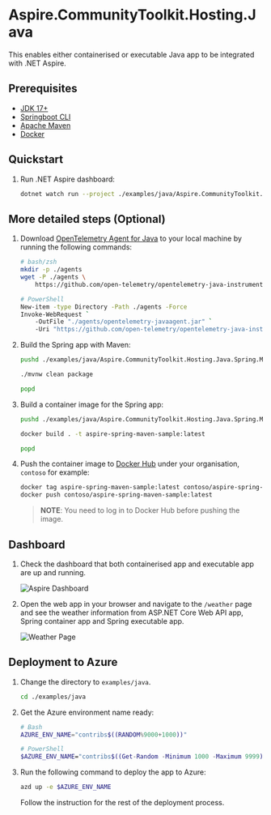 # Aspire.CommunityToolkit.Hosting.Java

This enables either containerised or executable Java app to be integrated with .NET Aspire.

## Prerequisites

-   [JDK 17+](https://learn.microsoft.com/java/openjdk/download)
-   [Springboot CLI](https://docs.spring.io/spring-boot/installing.html#getting-started.installing.cli)
-   [Apache Maven](https://maven.apache.org)
-   [Docker](https://docs.docker.com/get-docker/)

## Quickstart

1. Run .NET Aspire dashboard:

    ```bash
    dotnet watch run --project ./examples/java/Aspire.CommunityToolkit.Hosting.Java.AppHost
    ```

## More detailed steps (Optional)

1. Download [OpenTelemetry Agent for Java](https://opentelemetry.io/docs/zero-code/java/agent/) to your local machine by running the following commands:

    ```bash
    # bash/zsh
    mkdir -p ./agents
    wget -P ./agents \
        https://github.com/open-telemetry/opentelemetry-java-instrumentation/releases/latest/download/opentelemetry-javaagent.jar

    # PowerShell
    New-item -type Directory -Path ./agents -Force
    Invoke-WebRequest `
        -OutFile "./agents/opentelemetry-javaagent.jar" `
        -Uri "https://github.com/open-telemetry/opentelemetry-java-instrumentation/releases/latest/download/opentelemetry-javaagent.jar"
    ```

1. Build the Spring app with Maven:

    ```bash
    pushd ./examples/java/Aspire.CommunityToolkit.Hosting.Java.Spring.Maven

    ./mvnw clean package

    popd
    ```

1. Build a container image for the Spring app:

    ```bash
    pushd ./examples/java/Aspire.CommunityToolkit.Hosting.Java.Spring.Maven

    docker build . -t aspire-spring-maven-sample:latest

    popd
    ```

1. Push the container image to [Docker Hub](https://hub.docker.com) under your organisation, `contoso` for example:

    ```bash
    docker tag aspire-spring-maven-sample:latest contoso/aspire-spring-maven-sample:latest
    docker push contoso/aspire-spring-maven-sample:latest
    ```

    > **NOTE**: You need to log in to Docker Hub before pushing the image.

## Dashboard

1. Check the dashboard that both containerised app and executable app are up and running.

    ![Aspire Dashboard](../../images/java/dashboard.png)

1. Open the web app in your browser and navigate to the `/weather` page and see the weather information from ASP.NET Core Web API app, Spring container app and Spring executable app.

    ![Weather Page](../../images/java/weather.png)

## Deployment to Azure

1. Change the directory to `examples/java`.

    ```bash
    cd ./examples/java
    ```

1. Get the Azure environment name ready:

    ```bash
    # Bash
    AZURE_ENV_NAME="contribs$((RANDOM%9000+1000))"

    # PowerShell
    $AZURE_ENV_NAME="contribs$((Get-Random -Minimum 1000 -Maximum 9999))"
    ```

1. Run the following command to deploy the app to Azure:

    ```bash
    azd up -e $AZURE_ENV_NAME
    ```

    Follow the instruction for the rest of the deployment process.

